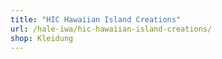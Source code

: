 ```yaml
---
title: "HIC Hawaiian Island Creations"
url: /hale-iwa/hic-hawaiian-island-creations/
shop: Kleidung
---
```

